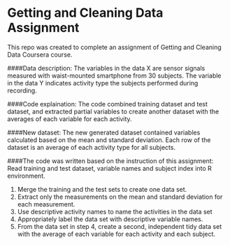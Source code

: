 # Getting and Cleaning Data Assignment

This repo was created to complete an assignment of Getting and Cleaning Data Coursera course.

####Data description:
The variables in the data X are sensor signals measured with waist-mounted smartphone from 30 subjects. 
The variable in the data Y indicates activity type the subjects performed during recording.

####Code explaination:
The code combined training dataset and test dataset,  and extracted partial variables to create another dataset with the averages of each variable for each activity.

####New dataset:
The new generated dataset contained variables calculated based on the mean and standard deviation. Each row of the dataset is an average of each activity type for all subjects.

####The code was written based on the instruction of this assignment:
Read training and test dataset, variable names and subject index into R environment.

1. Merge the training and the test sets to create one data set.
2. Extract only the measurements on the mean and standard deviation for each measurement.
3. Use descriptive activity names to name the activities in the data set
4. Appropriately label the data set with descriptive variable names.
5. From the data set in step 4, create a second, independent tidy data set with the average of each variable for each activity and each subject.
